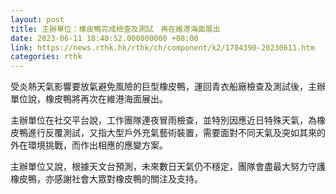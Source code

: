 ```yaml
---
layout: post
title: 主辦單位：橡皮鴨完成檢查及測試　再在維港海面展出
date: 2023-06-11 18:40:52.000000000 +08:00
link: https://news.rthk.hk/rthk/ch/component/k2/1704390-20230611.htm
categories: rthk
---
```


受炎熱天氣影響要放氣避免風險的巨型橡皮鴨，運回青衣船廠檢查及測試後，主辦單位說，橡皮鴨將再次在維港海面展出。

主辦單位在社交平台說，工作團隊連夜冒雨檢查，並特別因應近日特殊天氣，為橡皮鴨進行反覆測試，又指大型戶外充氣藝術裝置，需要面對不同天氣及突如其來的外在環境挑戰，而作出相應的應變方案。

主辦單位又說，根據天文台預測，未來數日天氣仍不穩定，團隊會盡最大努力守護橡皮鴨，亦感謝社會大眾對橡皮鴨的關注及支持。
